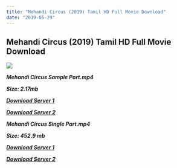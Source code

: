 ```yaml
---
title: "Mehandi Circus (2019) Tamil HD Full Movie Download"
date: "2019-05-29"
---
```


## Mehandi Circus (2019) Tamil HD Full Movie Download

[![](https://1.bp.blogspot.com/-E1zy4eLbUiM/XO6_UNaDRDI/AAAAAAAAAEo/6ZVrhC37zvcIXHAL5lCDVOlCSWcOEKHAgCLcBGAs/s640/252be953-6fed-4f11-89c4-23ab98392e23.jpeg)](https://1.bp.blogspot.com/-E1zy4eLbUiM/XO6_UNaDRDI/AAAAAAAAAEo/6ZVrhC37zvcIXHAL5lCDVOlCSWcOEKHAgCLcBGAs/s1600/252be953-6fed-4f11-89c4-23ab98392e23.jpeg)

**_Mehandi Circus Sample Part.mp4_**

**_Size: 2.17mb_**

**_[Download Server 1](http://b7.wetransfer.vip/files/Tamil{c159298fb141cbadc7232f68964181f47c3dba5abf1fc31c2462b14f0846cd70}20Movies/Tamil{c159298fb141cbadc7232f68964181f47c3dba5abf1fc31c2462b14f0846cd70}202019{c159298fb141cbadc7232f68964181f47c3dba5abf1fc31c2462b14f0846cd70}20Movies/Mehandi{c159298fb141cbadc7232f68964181f47c3dba5abf1fc31c2462b14f0846cd70}20Circus{c159298fb141cbadc7232f68964181f47c3dba5abf1fc31c2462b14f0846cd70}20(2019)/Mehandi{c159298fb141cbadc7232f68964181f47c3dba5abf1fc31c2462b14f0846cd70}20Circus{c159298fb141cbadc7232f68964181f47c3dba5abf1fc31c2462b14f0846cd70}20(2019){c159298fb141cbadc7232f68964181f47c3dba5abf1fc31c2462b14f0846cd70}20HDRip/Mehandi{c159298fb141cbadc7232f68964181f47c3dba5abf1fc31c2462b14f0846cd70}20Circus{c159298fb141cbadc7232f68964181f47c3dba5abf1fc31c2462b14f0846cd70}20(2019){c159298fb141cbadc7232f68964181f47c3dba5abf1fc31c2462b14f0846cd70}20Sample{c159298fb141cbadc7232f68964181f47c3dba5abf1fc31c2462b14f0846cd70}20(640x360).mp4)_**

**_[Download Server 2](http://b7.wetransfer.vip/files/Tamil{c159298fb141cbadc7232f68964181f47c3dba5abf1fc31c2462b14f0846cd70}20Movies/Tamil{c159298fb141cbadc7232f68964181f47c3dba5abf1fc31c2462b14f0846cd70}202019{c159298fb141cbadc7232f68964181f47c3dba5abf1fc31c2462b14f0846cd70}20Movies/Mehandi{c159298fb141cbadc7232f68964181f47c3dba5abf1fc31c2462b14f0846cd70}20Circus{c159298fb141cbadc7232f68964181f47c3dba5abf1fc31c2462b14f0846cd70}20(2019)/Mehandi{c159298fb141cbadc7232f68964181f47c3dba5abf1fc31c2462b14f0846cd70}20Circus{c159298fb141cbadc7232f68964181f47c3dba5abf1fc31c2462b14f0846cd70}20(2019){c159298fb141cbadc7232f68964181f47c3dba5abf1fc31c2462b14f0846cd70}20HDRip/Mehandi{c159298fb141cbadc7232f68964181f47c3dba5abf1fc31c2462b14f0846cd70}20Circus{c159298fb141cbadc7232f68964181f47c3dba5abf1fc31c2462b14f0846cd70}20(2019){c159298fb141cbadc7232f68964181f47c3dba5abf1fc31c2462b14f0846cd70}20Sample{c159298fb141cbadc7232f68964181f47c3dba5abf1fc31c2462b14f0846cd70}20(640x360).mp4)_**

**_Mehandi Circus Single Part.mp4_**

**_Size: 452.9 mb_**

**_[Download Server 1](http://d.wetransfer.vip/files/Mehandi{c159298fb141cbadc7232f68964181f47c3dba5abf1fc31c2462b14f0846cd70}20Circus{c159298fb141cbadc7232f68964181f47c3dba5abf1fc31c2462b14f0846cd70}20(2019){c159298fb141cbadc7232f68964181f47c3dba5abf1fc31c2462b14f0846cd70}20Single{c159298fb141cbadc7232f68964181f47c3dba5abf1fc31c2462b14f0846cd70}20Part{c159298fb141cbadc7232f68964181f47c3dba5abf1fc31c2462b14f0846cd70}20(640x360).mp4)_**

**_[Download Server 2](http://d.wetransfer.vip/files/Mehandi{c159298fb141cbadc7232f68964181f47c3dba5abf1fc31c2462b14f0846cd70}20Circus{c159298fb141cbadc7232f68964181f47c3dba5abf1fc31c2462b14f0846cd70}20(2019){c159298fb141cbadc7232f68964181f47c3dba5abf1fc31c2462b14f0846cd70}20Single{c159298fb141cbadc7232f68964181f47c3dba5abf1fc31c2462b14f0846cd70}20Part{c159298fb141cbadc7232f68964181f47c3dba5abf1fc31c2462b14f0846cd70}20(640x360).mp4)_**
